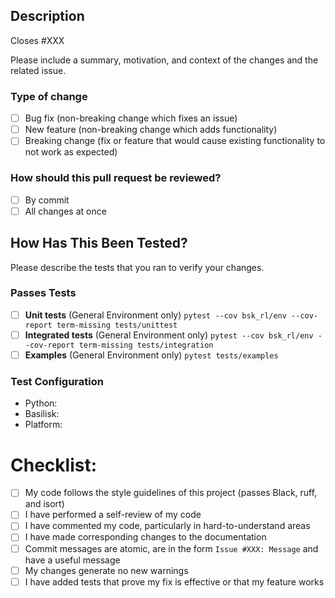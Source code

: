 ## Description
Closes #XXX

Please include a summary, motivation, and context of the changes and the related issue.

### Type of change
- [ ] Bug fix (non-breaking change which fixes an issue)
- [ ] New feature (non-breaking change which adds functionality)
- [ ] Breaking change (fix or feature that would cause existing functionality to not work as expected)

### How should this pull request be reviewed?
- [ ] By commit
- [ ] All changes at once

## How Has This Been Tested?

Please describe the tests that you ran to verify your changes.

### Passes Tests
- [ ] __Unit tests__ (General Environment only) `pytest --cov bsk_rl/env --cov-report term-missing tests/unittest`
- [ ] __Integrated tests__ (General Environment only) `pytest --cov bsk_rl/env --cov-report term-missing tests/integration`
- [ ] __Examples__ (General Environment only) `pytest tests/examples`

### Test Configuration
- Python:
- Basilisk:
- Platform: 

# Checklist:

- [ ] My code follows the style guidelines of this project (passes Black, ruff, and isort)
- [ ] I have performed a self-review of my code
- [ ] I have commented my code, particularly in hard-to-understand areas
- [ ] I have made corresponding changes to the documentation
- [ ] Commit messages are atomic, are in the form `Issue #XXX: Message` and have a useful message
- [ ] My changes generate no new warnings
- [ ] I have added tests that prove my fix is effective or that my feature works
